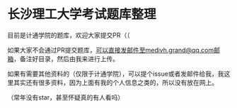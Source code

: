 # 长沙理工大学考试题库整理
目前是计通学院的题库，欢迎大家提交PR（（

如果大家不会通过PR提交题库，可以直接发邮件至medivh.grand@qq.com邮箱，备注好目录，然后由我来进行上传。

如果有需要其他资料的（仅限于计通学院），可以提个issue或者发邮件给我，我这里其实还有很多资料，因为上面有我的个人信息之类的，所以没有放在网上。

（常年没有star，甚至怀疑真的有人看吗）
